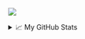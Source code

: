 ![](https://visitor-badge.glitch.me/badge?page_id=gpk2000)

<details>
<summary>📈 My GitHub Stats</summary>

<p align="center"> <img src="https://github-readme-stats.vercel.app/api?username=gpk2000&show_icons=true&theme=gotham" alt="gpk2000" />

</details>
